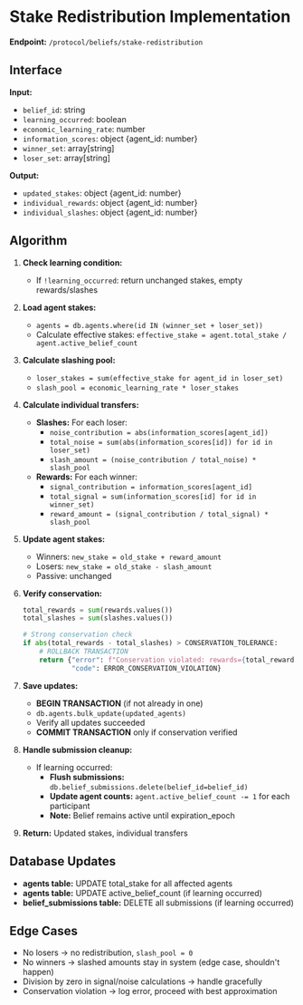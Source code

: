 # Stake Redistribution Implementation

**Endpoint:** `/protocol/beliefs/stake-redistribution`

## Interface
**Input:**
- `belief_id`: string
- `learning_occurred`: boolean
- `economic_learning_rate`: number
- `information_scores`: object {agent_id: number}
- `winner_set`: array[string]
- `loser_set`: array[string]

**Output:**
- `updated_stakes`: object {agent_id: number}
- `individual_rewards`: object {agent_id: number}
- `individual_slashes`: object {agent_id: number}

## Algorithm
1. **Check learning condition:**
   - If `!learning_occurred`: return unchanged stakes, empty rewards/slashes

2. **Load agent stakes:**
   - `agents = db.agents.where(id IN (winner_set + loser_set))`
   - Calculate effective stakes: `effective_stake = agent.total_stake / agent.active_belief_count`

3. **Calculate slashing pool:**
   - `loser_stakes = sum(effective_stake for agent_id in loser_set)`
   - `slash_pool = economic_learning_rate * loser_stakes`

4. **Calculate individual transfers:**
   - **Slashes:** For each loser:
     - `noise_contribution = abs(information_scores[agent_id])`  
     - `total_noise = sum(abs(information_scores[id]) for id in loser_set)`
     - `slash_amount = (noise_contribution / total_noise) * slash_pool`
   - **Rewards:** For each winner:
     - `signal_contribution = information_scores[agent_id]`
     - `total_signal = sum(information_scores[id] for id in winner_set)`  
     - `reward_amount = (signal_contribution / total_signal) * slash_pool`

5. **Update agent stakes:**
   - Winners: `new_stake = old_stake + reward_amount`
   - Losers: `new_stake = old_stake - slash_amount`  
   - Passive: unchanged

6. **Verify conservation:**
   ```python
   total_rewards = sum(rewards.values())
   total_slashes = sum(slashes.values())
   
   # Strong conservation check
   if abs(total_rewards - total_slashes) > CONSERVATION_TOLERANCE:
       # ROLLBACK TRANSACTION
       return {"error": f"Conservation violated: rewards={total_rewards}, slashes={total_slashes}", 
               "code": ERROR_CONSERVATION_VIOLATION}
   ```

7. **Save updates:**
   - **BEGIN TRANSACTION** (if not already in one)
   - `db.agents.bulk_update(updated_agents)`
   - Verify all updates succeeded
   - **COMMIT TRANSACTION** only if conservation verified

8. **Handle submission cleanup:**
   - If learning occurred:
     - **Flush submissions:** `db.belief_submissions.delete(belief_id=belief_id)`  
     - **Update agent counts:** `agent.active_belief_count -= 1` for each participant
     - **Note:** Belief remains active until expiration_epoch

9. **Return:** Updated stakes, individual transfers

## Database Updates
- **agents table:** UPDATE total_stake for all affected agents
- **agents table:** UPDATE active_belief_count (if learning occurred)
- **belief_submissions table:** DELETE all submissions (if learning occurred)

## Edge Cases
- No losers → no redistribution, `slash_pool = 0`
- No winners → slashed amounts stay in system (edge case, shouldn't happen)
- Division by zero in signal/noise calculations → handle gracefully
- Conservation violation → log error, proceed with best approximation